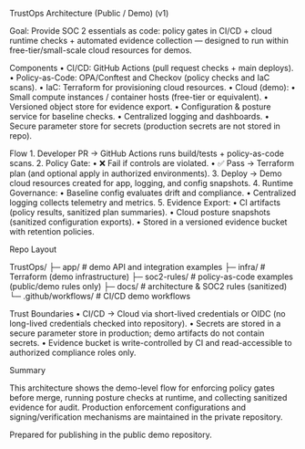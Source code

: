 TrustOps Architecture (Public / Demo) (v1)

Goal: Provide SOC 2 essentials as code: policy gates in CI/CD + cloud runtime checks + automated evidence collection — designed to run within free-tier/small-scale cloud resources for demos.

Components
	•	CI/CD: GitHub Actions (pull request checks + main deploys).
	•	Policy-as-Code: OPA/Conftest and Checkov (policy checks and IaC scans).
	•	IaC: Terraform for provisioning cloud resources.
	•	Cloud (demo):
	•	Small compute instances / container hosts (free-tier or equivalent).
	•	Versioned object store for evidence export.
	•	Configuration & posture service for baseline checks.
	•	Centralized logging and dashboards.
	•	Secure parameter store for secrets (production secrets are not stored in repo).

Flow
	1.	Developer PR → GitHub Actions runs build/tests + policy-as-code scans.
	2.	Policy Gate:
	•	❌ Fail if controls are violated.
	•	✅ Pass → Terraform plan (and optional apply in authorized environments).
	3.	Deploy → Demo cloud resources created for app, logging, and config snapshots.
	4.	Runtime Governance:
	•	Baseline config evaluates drift and compliance.
	•	Centralized logging collects telemetry and metrics.
	5.	Evidence Export:
	•	CI artifacts (policy results, sanitized plan summaries).
	•	Cloud posture snapshots (sanitized configuration exports).
	•	Stored in a versioned evidence bucket with retention policies.

Repo Layout

TrustOps/
├─ app/                # demo API and integration examples
├─ infra/              # Terraform (demo infrastructure)
├─ soc2-rules/         # policy-as-code examples (public/demo rules only)
├─ docs/               # architecture & SOC2 rules (sanitized)
└─ .github/workflows/  # CI/CD demo workflows

Trust Boundaries
	•	CI/CD → Cloud via short-lived credentials or OIDC (no long-lived credentials checked into repository).
	•	Secrets are stored in a secure parameter store in production; demo artifacts do not contain secrets.
	•	Evidence bucket is write-controlled by CI and read-accessible to authorized compliance roles only.

Summary

This architecture shows the demo-level flow for enforcing policy gates before merge, running posture checks at runtime, and collecting sanitized evidence for audit. Production enforcement configurations and signing/verification mechanisms are maintained in the private repository.

Prepared for publishing in the public demo repository.